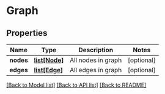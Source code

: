 # Graph

## Properties
Name | Type | Description | Notes
------------ | ------------- | ------------- | -------------
**nodes** | [**list[Node]**](Node.md) | All nodes in graph | [optional] 
**edges** | [**list[Edge]**](Edge.md) | All edges in graph | [optional] 

[[Back to Model list]](../README.md#documentation-for-models) [[Back to API list]](../README.md#documentation-for-api-endpoints) [[Back to README]](../README.md)


